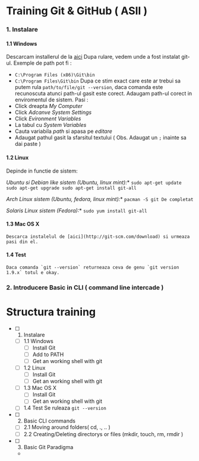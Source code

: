 # Training Git & GitHub ( ASII )

  
### 1. Instalare

#### 1.1 Windows
Descarcam installerul de la [aici](http://git-scm.com/download)
Dupa rulare, vedem unde a fost instalat git-ul.
Exemple de path pot fi :
- `C:\Program Files (x86)\Git\bin`
- `C:\Program Files\Git\bin`
Dupa ce stim exact care este ar trebui sa putem rula `path/to/file/git --version`, daca comanda este recunoscuta atunci path-ul gasit este corect.
Adaugam path-ul corect  in enviromentul de sistem.
Pasi :
- Click dreapta *My Computer*
- Click *Adcanve System Settings*
- Click *Evironment Variables*
- La tabul cu *System Variables* 
- Cauta variabila *path* si apasa pe *editare*
- Adaugat pathul gasit la sfarsitul textului ( Obs. Adaugat un `;` inainte sa dai paste )

#### 1.2 Linux
Depinde in functie de sistem:

*Ubuntu si Debian like sistem (Ubuntu, linux mint):**
`
sudo apt-get update
sudo apt-get upgrade
sudo apt-get install git-all
`

*Arch Linux sistem (Ubuntu, fedora, linux mint):**
`
pacman -S git
De completat
`

*Solaris Linux sistem (Fedora):**
`
sudo yum install git-all
`

#### 1.3 Mac OS X 
    Descarca instalelul de [aici](http://git-scm.com/download) si urmeaza pasi din el.

#### 1.4 Test
    Daca comanda `git --version` returneaza ceva de genu `git version 1.9.x` totul e okay.
    


### 2. Introducere Basic in CLI ( command line intercade  )
    


# Structura training
- [ ] 1. Instalare
    - [ ] 1.1 Windows
        - [ ] Install Git
        - [ ] Add to PATH
        - [ ] Get an working shell with git
    - [ ] 1.2 Linux
        - [ ] Install Git
        - [ ] Get an working shell with git
    - [ ] 1.3 Mac OS X
        - [ ] Install Git
        - [ ] Get an working shell with git

    - [ ] 1.4 Test
        Se ruleaza `git --version`
- [ ] 2. Basic CLI commands
    - [ ] 2.1 Moving around folders( cd, ., .. )
    - [ ] 2.2 Creating/Deleting directorys or files (mkdir, touch, rm, rmdir )
- [ ] 3. Basic Git Paradigma
    - 







